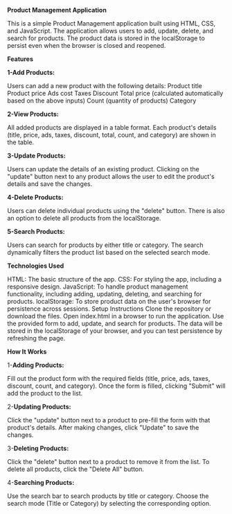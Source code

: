 **Product Management Application**

This is a simple Product Management application built using HTML, CSS, and JavaScript. The application allows users to add, update, delete, and search for products. The product data is stored in the localStorage to persist even when the browser is closed and reopened.

**Features**

**1-Add Products:**

Users can add a new product with the following details:
Product title
Product price
Ads cost
Taxes
Discount
Total price (calculated automatically based on the above inputs)
Count (quantity of products)
Category

**2-View Products:**

All added products are displayed in a table format.
Each product's details (title, price, ads, taxes, discount, total, count, and category) are shown in the table.

**3-Update Products:**

Users can update the details of an existing product.
Clicking on the "update" button next to any product allows the user to edit the product's details and save the changes.

**4-Delete Products:**

Users can delete individual products using the "delete" button.
There is also an option to delete all products from the localStorage.

**5-Search Products:**

Users can search for products by either title or category.
The search dynamically filters the product list based on the selected search mode.

**Technologies Used**

HTML: The basic structure of the app.
CSS: For styling the app, including a responsive design.
JavaScript: To handle product management functionality, including adding, updating, deleting, and searching for products.
localStorage: To store product data on the user's browser for persistence across sessions.
Setup Instructions
Clone the repository or download the files.
Open index.html in a browser to run the application.
Use the provided form to add, update, and search for products.
The data will be stored in the localStorage of your browser, and you can test persistence by refreshing the page.

**How It Works**

1-**Adding Products:**

Fill out the product form with the required fields (title, price, ads, taxes, discount, count, and category).
Once the form is filled, clicking "Submit" will add the product to the list.

2-**Updating Products:**

Click the "update" button next to a product to pre-fill the form with that product's details.
After making changes, click "Update" to save the changes.

3-**Deleting Products:**

Click the "delete" button next to a product to remove it from the list.
To delete all products, click the "Delete All" button.

4-**Searching Products:**

Use the search bar to search products by title or category.
Choose the search mode (Title or Category) by selecting the corresponding option.
